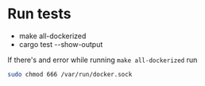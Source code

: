 # Run tests

- make all-dockerized
- cargo test --show-output


If there's and error while running `make all-dockerized` run

```bash
sudo chmod 666 /var/run/docker.sock
```
